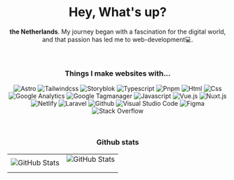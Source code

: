 <h1 align="center">Hey, What's up?</h1>
<p align="center"I'm Dorian, web-developer from <img src="https://cdn-icons-png.flaticon.com/512/6157/6157397.png" width="13"/> <b>the Netherlands</b>. My journey began with a fascination for the digital world, and that passion has led me to web-development💻.</p>

<img height="16"></img>

<h3 align="center">Things I make websites with...</h3>
	<p align="center">
		<img alt="Astro" src="https://img.shields.io/badge/Astro-3c3c3c?style=for-the-badge&logo=astro&logoColor=white"/>
		<img alt="Tailwindcss" src="https://img.shields.io/badge/Tailwind_CSS-3c3c3c?style=for-the-badge&logo=tailwind-css&logoColor=white" >
		<img alt="Storyblok" src="https://img.shields.io/badge/Storyblok-3c3c3c?style=for-the-badge&logo=storyblok&logoColor=white">
		<img alt="Typescript" src="https://img.shields.io/badge/Typescript-3c3c3c?style=for-the-badge&logo=typescript&logoColor=white">
		<img alt="Pnpm" src="https://img.shields.io/badge/Pnpm-3c3c3c?style=for-the-badge&logo=pnpm&logoColor=white" >
		<img alt="Html" src="https://img.shields.io/badge/Html-3c3c3c?style=for-the-badge&logo=html5&logoColor=white" >
		<img alt="Css" src="https://img.shields.io/badge/Css-3c3c3c?style=for-the-badge&logo=css3&logoColor=white">
		<img alt="Google Analytics" src="https://img.shields.io/badge/Analitycs-3c3c3c?style=for-the-badge&logo=googleanalytics&logoColor=white" >
		<img alt="Google Tagmanager" src="https://img.shields.io/badge/Tag Manager-3c3c3c?style=for-the-badge&logo=googletagmanager&logoColor=white" >
		<img alt="Javascript" src="https://img.shields.io/badge/Javascript-3c3c3c?style=for-the-badge&logo=javascript&logoColor=white" >
		<img alt="Vue.js" src="https://img.shields.io/badge/Vue.js-3c3c3c?style=for-the-badge&logo=vue.js&logoColor=white" >
		<img alt="Nuxt.js" src="https://img.shields.io/badge/Nuxt.js-3c3c3c?style=for-the-badge&logo=nuxt.js&logoColor=white" >
		<img alt="Netlify" src="https://img.shields.io/badge/Netlify-3c3c3c?style=for-the-badge&logo=netlify&logoColor=white" >
		<img alt="Laravel" src="https://img.shields.io/badge/Laravel-3c3c3c?style=for-the-badge&logo=laravel&logoColor=white" >
		<img alt="Github" src="https://img.shields.io/badge/Github-3c3c3c?style=for-the-badge&logo=github&logoColor=white" >
		<img alt="Visual Studio Code" src="https://img.shields.io/badge/VScode-3c3c3c?style=for-the-badge&logo=visualstudio&logoColor=white" >
		<img alt="Figma" src="https://img.shields.io/badge/Figma-3c3c3c?style=for-the-badge&logo=figma&logoColor=white" >
		<img alt="Stack Overflow" src="https://img.shields.io/badge/Stack Overflow-3c3c3c?style=for-the-badge&logo=stackoverflow&logoColor=white">
	</p>

<img height="16"></img>

 <table>
	<h3 align="center">Github stats</h3>
	<tbody>
		<tr>
		<tr>
			<td><img src="https://github-readme-stats.vercel.app/api?username=doriandejong&theme=dark&show_icons=true&hide_border=true&count_private=true" alt="GitHub Stats"></td>
			<td><img src="https://github-readme-streak-stats.herokuapp.com/?user=doriandejong&theme=dark&hide_border=true" alt="GitHub Stats"></p></td>
		</tr>
		</tr>
	</tbody>
</table>
